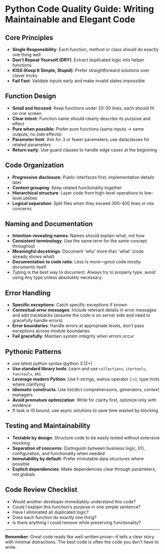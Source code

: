 # Python Code Quality Guide: Writing Maintainable and Elegant Code

## Core Principles
- **Single Responsibility**: Each function, method or class should do exactly one thing well
- **Don't Repeat Yourself (DRY)**: Extract duplicated logic into helper functions
- **KISS (Keep It Simple, Stupid)**: Prefer straightforward solutions over clever tricks
- **Fail Fast**: Validate inputs early and make invalid states impossible

## Function Design
- **Small and focused**: Keep functions under 20-30 lines; each should fit on one screen
- **Clear intent**: Function name should clearly describe its purpose and effect
- **Pure when possible**: Prefer pure functions (same inputs → same outputs, no side effects)
- **Parameter limit**: Aim for 3 or fewer parameters; use dataclasses for related parameters
- **Return early**: Use guard clauses to handle edge cases at the beginning

## Code Organization
- **Progressive disclosure**: Public interfaces first, implementation details later
- **Context grouping**: Keep related functionality together
- **Hierarchical structure**: Layer code from high-level operations to low-level utilities
- **Logical separation**: Split files when they exceed 300-400 lines or mix concerns

## Naming and Documentation
- **Intention-revealing names**: Names should explain what, not how
- **Consistent terminology**: Use the same term for the same concept throughout
- **Meaningful docstrings**: Document 'why' more than 'what' (code already shows what)
- **Documentation to code ratio**: Less is more—good code mostly documents itself
- Typing is the best way to document. Always try to properly type. avoid using Any type unless absolutely necessary.

## Error Handling
- **Specific exceptions**: Catch specific exceptions if known
- **Contextual error messages**: Include relevant details in error messages and add tracebacks (assume the code is on server side and need to gracefully handle errors)
- **Error boundaries**: Handle errors at appropriate levels, don't pass exceptions across module boundaries
- **Fail gracefully**: Maintain system integrity when errors occur

## Pythonic Patterns
- use latest python syntax (python 3.12+)
- **Use standard library tools**: Learn and use `collections`, `itertools`, `functools`, etc.
- **Leverage modern Python**: Use f-strings, walrus operator (:=), type hints where clarifying
- **Idiomatic constructs**: Use list/dict comprehensions, generators, context managers
- **Avoid premature optimization**: Write for clarity first, optimize only with evidence
- If task is IO bound, use async solutions to save time wasted by blocking

## Testing and Maintainability
- **Testable by design**: Structure code to be easily tested without extensive mocking
- **Separation of concerns**: Distinguish between business logic, I/O, configuration, and functionality when needed
- **Immutability by default**: Prefer immutable data structures where possible
- **Explicit dependencies**: Make dependencies clear through parameters, not globals

## Code Review Checklist
- Would another developer immediately understand this code?
- Could I explain this function's purpose in one simple sentence?
- Have I eliminated all duplicated logic?
- Does each function do exactly one thing?
- Is there anything I could remove while preserving functionality?

---

**Remember**: Great code reads like well-written prose—it tells a clear story with minimal distractions. The best code is often the code you don't have to write.
